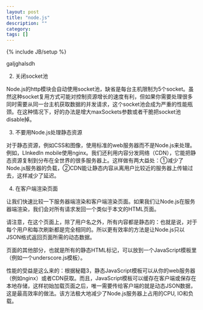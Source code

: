 ```yaml
---
layout: post
title: "node.js"
description: ""
category: 
tags: []
---
```

{% include JB/setup %}

galjghalsdh

2. 关闭socket池

Node.js的http模块会自动使用socket池，缺省是每台主机限制为5个socket。虽然这种socket复用方式可能对控制资源增长的速度有利，但如果你需要处理很多同时需要从同一台主机获取数据的并发请求，这个socket池会成为严重的性能瓶颈。在这种情况下，好的办法是增大maxSockets参数或者干脆把socket池disable掉。

 

3. 不要用Node.js处理静态资源

对于静态资源，例如CSS和图像，使用标准的web服务器而不是Node.js来处理。例如，LInkedIn mobile使用nginx。我们还利用内容分发网络（CDN），它能把静态资源复制到分布在全世界的很多服务器上。这样做有两大益处：①减少了Node.js服务器的负载，②CDN能让静态内容从离用户比较近的服务器上传输过去，这样减少了延迟。

 

4. 在客户端渲染页面

让我们快速比较一下服务器端渲染和客户端渲染页面。如果我们让Node.js在服务器端渲染，我们会对所有请求发回一个类似于本文的HTML页面。

请注意，在这个页面上，除了用户名之外，所有内容都是静态的：也就是说，对于每个用户和每次刷新都是完全相同的。所以更有效率的方法是让Node.js只以JSON格式返回页面所需的动态数据。

页面的其他部分，也就是所有的静态HTML标记，可以放到一个JavaScript模板里（例如一个underscore.js模板）。

性能的受益是这么来的：根据秘籍3，静态JavaScript模板可以从你的web服务器（例如nginx）或者CDN获取。而且，JavaScript模板可以缓存在客户端或保存在本地存储，这样初始加载页面之后，唯一需要传给客户端的就是动态JSON数据，这是最高效率的做法。该方法极大地减少了Node.js服务器上占用的CPU, IO和负载。